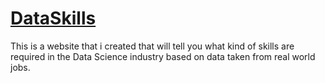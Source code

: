 # [DataSkills](https://abdealib520-dataskills-main-i93jq5.streamlit.app/)
This is a website that i created that will tell you what kind of skills are required in the Data Science industry based on data taken from real world jobs.
